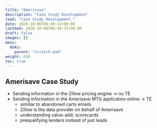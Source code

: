 ```yaml
---
title: "Amerisave"
description: "Case Study Development"
lead: "Case Study Development."
date: 2020-10-06T08:49:31+00:00
lastmod: 2020-10-06T08:49:31+00:00
draft: false
images: []
menu:
  doks:
    parent: "scratch-pad"
weight: 630
toc: true
---
```


## Amerisave Case Study

- Sending information in the Zillow pricing engine -> no TE
- Sending information in the Amerisave MTG application online -> TE
    - similiar to abandoned carts emails
    - Zillow is the data provider on behalf of Amerisave
    - understanding value-add; scorecards
    - prequalifying lenders instead of just leads